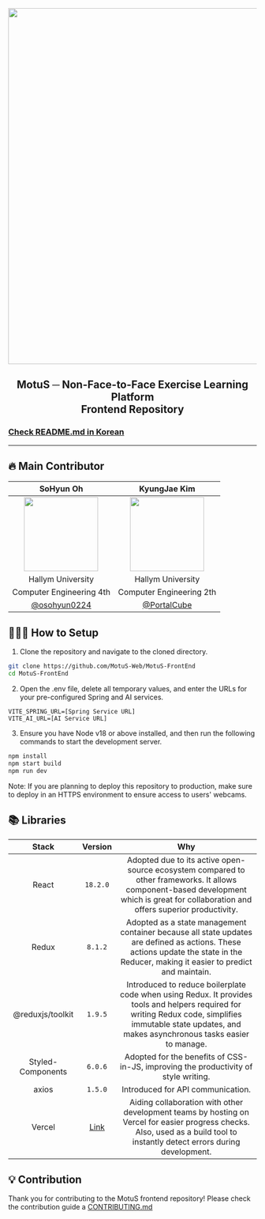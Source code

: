 <div align="center">
    <img width="720px" src="https://github.com/MotuS-Web/MotuS-FrontEnd/assets/35104213/f138f900-a288-49ec-ae92-ee70525beb36" />
    <br/>
    <h2>MotuS ─ Non-Face-to-Face Exercise Learning Platform<br/>Frontend Repository</h2>
</div>

### [Check README.md in Korean](https://github.com/MotuS-Web/MotuS-FrontEnd/blob/master/README.md)

---

## 🔥 Main Contributor

|                                      SoHyun Oh                                   |                                    KyungJae Kim                                      |
| :------------------------------------------------------------------------------: | :------------------------------------------------------------------------------: |
| <img width="150px" src="https://avatars.githubusercontent.com/u/53892427?v=4" /> | <img width="150px" src="https://avatars.githubusercontent.com/u/35104213?v=4" /> |
|                                    Hallym University                          |                                    Hallym University                               |
|                               Computer Engineering 4th                             |                              Computer Engineering 2th                            |
|                  [@osohyun0224](https://github.com/osohyun0224)                  |                   [@PortalCube](https://github.com/PortalCube)                   |

## 🧑🏻‍💻 How to Setup

1. Clone the repository and navigate to the cloned directory.

```bash
git clone https://github.com/MotuS-Web/MotuS-FrontEnd
cd MotuS-FrontEnd
```

2. Open the .env file, delete all temporary values, and enter the URLs for your pre-configured Spring and AI services.

```env
VITE_SPRING_URL=[Spring Service URL]
VITE_AI_URL=[AI Service URL]
```

3. Ensure you have Node v18 or above installed, and then run the following commands to start the development server.

```cmd
npm install
npm start build
npm run dev
```

Note: If you are planning to deploy this repository to production, make sure to deploy in an HTTPS environment to ensure access to users' webcams.

## 📚 Libraries

|     **Stack**     |            **Version**            |                                                                                                             **Why**                                                                                                             |
| :---------------: | :-------------------------------: | :-----------------------------------------------------------------------------------------------------------------------------------------------------------------------------------------------------------------------------: |
|       React       |             `18.2.0`              |                Adopted due to its active open-source ecosystem compared to other frameworks. It allows component-based development which is great for collaboration and offers superior productivity.                    |
|       Redux       |              `8.1.2`              |Adopted as a state management container because all state updates are defined as actions. These actions update the state in the Reducer, making it easier to predict and maintain. |
| @reduxjs/toolkit  |              `1.9.5`              |     Introduced to reduce boilerplate code when using Redux. It provides tools and helpers required for writing Redux code, simplifies immutable state updates, and makes asynchronous tasks easier to manage.    |
| Styled-Components |              `6.0.6`              |                                                                                    Adopted for the benefits of CSS-in-JS, improving the productivity of style writing.                                                                                      |
|       axios       |              `1.5.0`              |                                                                                                  Introduced for API communication.                                                                                            |
|      Vercel       | [Link](motus-frontend.vercel.app) |                                Aiding collaboration with other development teams by hosting on Vercel for easier progress checks. Also, used as a build tool to instantly detect errors during development.                                 |

## 💡 Contribution

Thank you for contributing to the MotuS frontend repository! Please check the contribution guide a [CONTRIBUTING.md](CONTRIBUTING.md)
